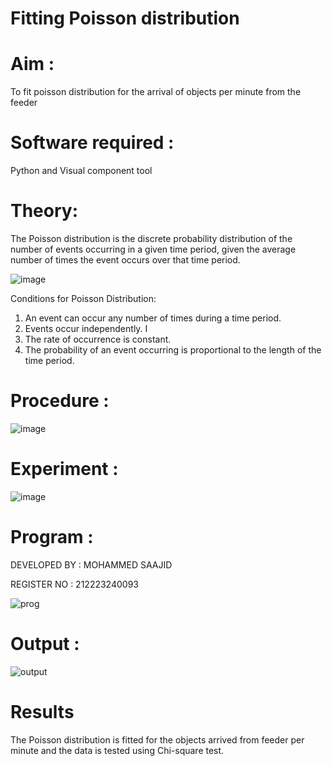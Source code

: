 # Fitting Poisson  distribution
# Aim : 

To fit poisson distribution for the arrival of objects per minute from the feeder

# Software required :  

Python and Visual component tool

# Theory:

The Poisson distribution is the discrete probability distribution of the number of events occurring in a given time period, given the average number of times the event occurs over that time period.

![image](https://user-images.githubusercontent.com/104613195/166248326-fd042076-8b0b-40c4-8b11-1d8e8fcb74db.png)

 Conditions for Poisson Distribution:

1. An event can occur any number of times during a time period.
2. Events occur independently. I
3. The rate of occurrence is constant.
4. The probability of an event occurring is proportional to the length of the time period. 
 
# Procedure :

![image](https://user-images.githubusercontent.com/104613195/166251988-d0c53205-6080-4f7b-ae4c-398178586637.png)

# Experiment :

![image](https://user-images.githubusercontent.com/103921593/230282876-f4a5afbf-cac1-4648-a1b0-c78840638a8e.png)

# Program :

DEVELOPED BY : MOHAMMED SAAJID

REGISTER NO :  212223240093

![prog](https://github.com/Confusion7/Poisson_distribution/assets/141727149/eded6f27-09a2-4f50-9d66-0625844f3d66)

 

# Output : 

![output](https://github.com/Confusion7/Poisson_distribution/assets/141727149/2acc4019-1b0c-4b2e-a39d-1238ca697aca)


# Results

The Poisson distribution is fitted for the objects arrived from feeder per minute and the data is tested using Chi-square test. 
 
